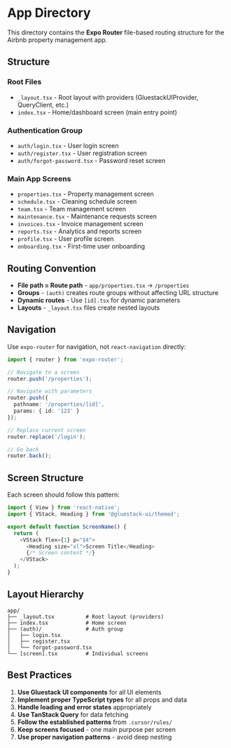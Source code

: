 # App Directory

This directory contains the **Expo Router** file-based routing structure for the Airbnb property management app.

## Structure

### Root Files
- `_layout.tsx` - Root layout with providers (GluestackUIProvider, QueryClient, etc.)
- `index.tsx` - Home/dashboard screen (main entry point)

### Authentication Group
- `auth/login.tsx` - User login screen
- `auth/register.tsx` - User registration screen  
- `auth/forgot-password.tsx` - Password reset screen

### Main App Screens
- `properties.tsx` - Property management screen
- `schedule.tsx` - Cleaning schedule screen
- `team.tsx` - Team management screen
- `maintenance.tsx` - Maintenance requests screen
- `invoices.tsx` - Invoice management screen
- `reports.tsx` - Analytics and reports screen
- `profile.tsx` - User profile screen
- `onboarding.tsx` - First-time user onboarding

## Routing Convention

- **File path = Route path** - `app/properties.tsx` → `/properties`
- **Groups** - `(auth)` creates route groups without affecting URL structure
- **Dynamic routes** - Use `[id].tsx` for dynamic parameters
- **Layouts** - `_layout.tsx` files create nested layouts

## Navigation

Use `expo-router` for navigation, not `react-navigation` directly:

```typescript
import { router } from 'expo-router';

// Navigate to a screen
router.push('/properties');

// Navigate with parameters
router.push({
  pathname: '/properties/[id]',
  params: { id: '123' }
});

// Replace current screen
router.replace('/login');

// Go back
router.back();
```

## Screen Structure

Each screen should follow this pattern:

```typescript
import { View } from 'react-native';
import { VStack, Heading } from '@gluestack-ui/themed';

export default function ScreenName() {
  return (
    <VStack flex={1} p="$4">
      <Heading size="xl">Screen Title</Heading>
      {/* Screen content */}
    </VStack>
  );
}
```

## Layout Hierarchy

```
app/
├── _layout.tsx          # Root layout (providers)
├── index.tsx            # Home screen
├── (auth)/              # Auth group
│   ├── login.tsx
│   ├── register.tsx
│   └── forgot-password.tsx
└── [screen].tsx         # Individual screens
```

## Best Practices

1. **Use Gluestack UI components** for all UI elements
2. **Implement proper TypeScript types** for all props and data
3. **Handle loading and error states** appropriately
4. **Use TanStack Query** for data fetching
5. **Follow the established patterns** from `.cursor/rules/`
6. **Keep screens focused** - one main purpose per screen
7. **Use proper navigation patterns** - avoid deep nesting

